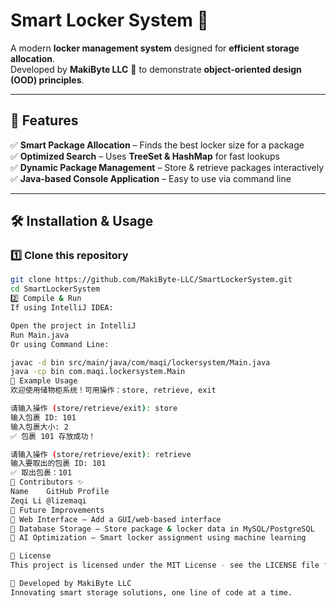 # Smart Locker System 🚀

A modern **locker management system** designed for **efficient storage allocation**.  
Developed by **MakiByte LLC** 🏢 to demonstrate **object-oriented design (OOD) principles**.

---

## 🌟 Features
✅ **Smart Package Allocation** – Finds the best locker size for a package  
✅ **Optimized Search** – Uses **TreeSet & HashMap** for fast lookups  
✅ **Dynamic Package Management** – Store & retrieve packages interactively  
✅ **Java-based Console Application** – Easy to use via command line  

---

## 🛠 Installation & Usage

### 1️⃣ Clone this repository
```sh
git clone https://github.com/MakiByte-LLC/SmartLockerSystem.git
cd SmartLockerSystem
2️⃣ Compile & Run
If using IntelliJ IDEA:

Open the project in IntelliJ
Run Main.java
Or using Command Line:

javac -d bin src/main/java/com/maqi/lockersystem/Main.java
java -cp bin com.maqi.lockersystem.Main
🎯 Example Usage
欢迎使用储物柜系统！可用操作：store, retrieve, exit

请输入操作 (store/retrieve/exit): store
输入包裹 ID: 101
输入包裹大小: 2
✅ 包裹 101 存放成功！

请输入操作 (store/retrieve/exit): retrieve
输入要取出的包裹 ID: 101
✅ 取出包裹：101
👥 Contributors ✨
Name	GitHub Profile
Zeqi Li	@lizemaqi
🔮 Future Improvements
🔹 Web Interface – Add a GUI/web-based interface
🔹 Database Storage – Store package & locker data in MySQL/PostgreSQL
🔹 AI Optimization – Smart locker assignment using machine learning

📜 License
This project is licensed under the MIT License - see the LICENSE file for details.

🚀 Developed by MakiByte LLC
Innovating smart storage solutions, one line of code at a time.
